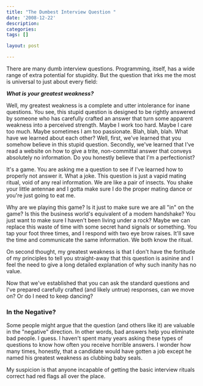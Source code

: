 ```yaml
---
title: "The Dumbest Interview Question "
date: '2008-12-22'
description:
categories:
tags: []

layout: post

---
```

There are many dumb interview questions. Programming, itself, has a wide range of extra potential for stupidity. But the question that irks me the most is universal to just about every field:

<em><strong>What is your greatest weakness?</strong></em>

Well, my greatest weakness is a complete and utter intolerance for inane questions. You see, this stupid question is designed to be rightly answered by someone who has carefully crafted an answer that turn some apparent weakness into a perceived strength. Maybe I work too hard. Maybe I care too much. Maybe sometimes I am too passionate. Blah, blah, blah. What have we learned about each other? Well, first, we've learned that you somehow believe in this stupid question. Secondly, we've learned that I've read a website on how to give a trite, non-committal answer that conveys absolutely no information. Do you honestly believe that I'm a perfectionist?

It's a game. You are asking me a question to see if I've learned how to properly not answer it. What a joke. This question is just a vapid mating ritual, void of any real information. We are like a pair of insects. You shake your little antennae and I gotta make sure I do the proper mating dance or you're just going to eat me.

Why are we playing this game? Is it just to make sure we are all "in" on the game? Is this the business world's equivalent of a modem handshake? You just want to make sure I haven't been living under a rock? Maybe we can replace this waste of time with some secret hand signals or something. You tap your foot three times, and I respond with two eye brow raises. It'll save the time and communicate the same information. We both know the ritual.

On second thought, my greatest weakness is that I don't have the fortitude of my principles to tell you straight-away that this question is asinine and I feel the need to give a long detailed explanation of why such inanity has no value.

Now that we've established that you can ask the standard questions and I've prepared carefully crafted (and likely untrue) responses, can we move on? Or do I need to keep dancing?
<h3>In the Negative?</h3>
Some people might argue that the question (and others like it) are valuable in the "negative" direction. In other words, bad answers help you eliminate bad people. I guess. I haven't spent many years asking these types of questions to know how often you receive horrible answers. I wonder how many times, honestly, that a candidate would have gotten a job except he named his greatest weakness as clubbing baby seals.

My suspicion is that anyone incapable of getting the basic interview rituals correct had red flags all over the place.
